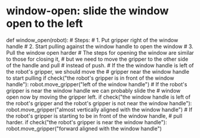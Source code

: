 # window-open: slide the window open to the left
def window_open(robot):
    # Steps:
    #  1. Put gripper right of the window handle
    #  2. Start pulling against the window handle to open the window
    #  3. Pull the window open harder
    # The steps for opening the window are similar to those for closing it,
    # but we need to move the gripper to the other side of the handle and pull
    # instead of push.
    # If the the window handle is left of the robot's gripper, we should move the
    # gripper near the window handle to start pulling
    if check("the robot's gripper is in front of the window handle"):
        robot.move_gripper("left of the window handle")
    # If the robot's gripper is near the window handle we can probably slide the
    # window open now by moving the gripper left.
    if check("the window handle is left of the robot's gripper and the robot's gripper is not near the window handle"):
        robot.move_gripper("almost vertically aligned with the window handle")
    # If the robot's gripper is starting to be in front of the window handle,
    # pull harder.
    if check("the robot's gripper is near the window handle"):
        robot.move_gripper("forward aligned with the window handle")